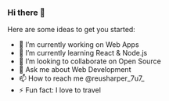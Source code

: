 ### Hi there 👋

Here are some ideas to get you started:

- 🔭 I’m currently working on Web Apps
- 🌱 I’m currently learning React & Node.js
- 👯 I’m looking to collaborate on Open Source
- 💬 Ask me about Web Development
- 📫 How to reach me @reusharper_7u7_
- ⚡ Fun fact: I love to travel
